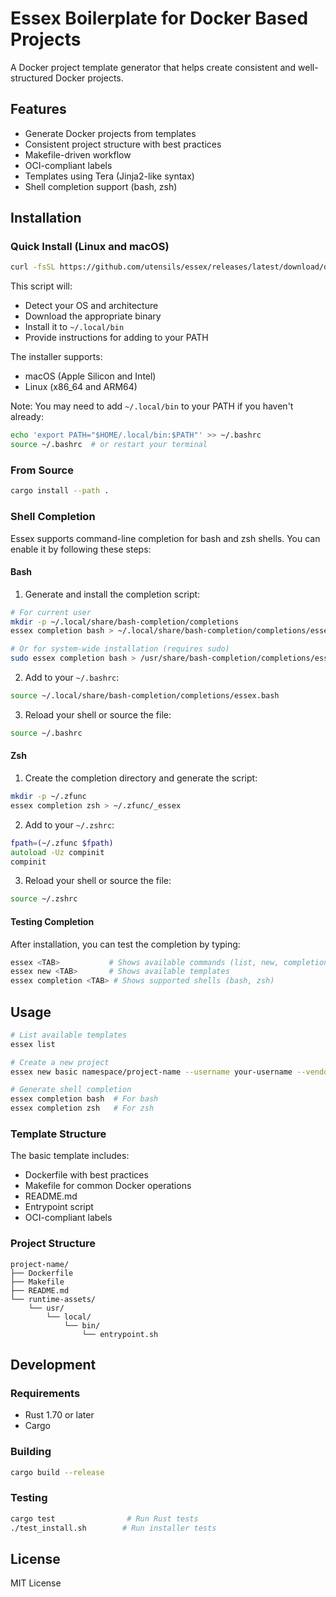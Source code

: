 # Essex Boilerplate for Docker Based Projects

A Docker project template generator that helps create consistent and well-structured Docker projects.

## Features

- Generate Docker projects from templates
- Consistent project structure with best practices
- Makefile-driven workflow
- OCI-compliant labels
- Templates using Tera (Jinja2-like syntax)
- Shell completion support (bash, zsh)

## Installation

### Quick Install (Linux and macOS)

```bash
curl -fsSL https://github.com/utensils/essex/releases/latest/download/download_cli.sh | bash
```

This script will:
- Detect your OS and architecture
- Download the appropriate binary
- Install it to `~/.local/bin`
- Provide instructions for adding to your PATH

The installer supports:
- macOS (Apple Silicon and Intel)
- Linux (x86_64 and ARM64)

Note: You may need to add `~/.local/bin` to your PATH if you haven't already:
```bash
echo 'export PATH="$HOME/.local/bin:$PATH"' >> ~/.bashrc
source ~/.bashrc  # or restart your terminal
```

### From Source

```bash
cargo install --path .
```

### Shell Completion

Essex supports command-line completion for bash and zsh shells. You can enable it by following these steps:

#### Bash

1. Generate and install the completion script:
```bash
# For current user
mkdir -p ~/.local/share/bash-completion/completions
essex completion bash > ~/.local/share/bash-completion/completions/essex.bash

# Or for system-wide installation (requires sudo)
sudo essex completion bash > /usr/share/bash-completion/completions/essex
```

2. Add to your `~/.bashrc`:
```bash
source ~/.local/share/bash-completion/completions/essex.bash
```

3. Reload your shell or source the file:
```bash
source ~/.bashrc
```

#### Zsh

1. Create the completion directory and generate the script:
```bash
mkdir -p ~/.zfunc
essex completion zsh > ~/.zfunc/_essex
```

2. Add to your `~/.zshrc`:
```zsh
fpath=(~/.zfunc $fpath)
autoload -Uz compinit
compinit
```

3. Reload your shell or source the file:
```bash
source ~/.zshrc
```

#### Testing Completion

After installation, you can test the completion by typing:
```bash
essex <TAB>           # Shows available commands (list, new, completion, help)
essex new <TAB>       # Shows available templates
essex completion <TAB> # Shows supported shells (bash, zsh)
```

## Usage

```bash
# List available templates
essex list

# Create a new project
essex new basic namespace/project-name --username your-username --vendor "Your Company"

# Generate shell completion
essex completion bash  # For bash
essex completion zsh   # For zsh
```

### Template Structure

The basic template includes:
- Dockerfile with best practices
- Makefile for common Docker operations
- README.md
- Entrypoint script
- OCI-compliant labels

### Project Structure

```
project-name/
├── Dockerfile
├── Makefile
├── README.md
└── runtime-assets/
    └── usr/
        └── local/
            └── bin/
                └── entrypoint.sh
```

## Development

### Requirements

- Rust 1.70 or later
- Cargo

### Building

```bash
cargo build --release
```

### Testing

```bash
cargo test                # Run Rust tests
./test_install.sh        # Run installer tests
```

## License

MIT License